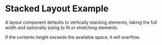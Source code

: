 # Stacked Layout Example

A layout component defaults to vertically stacking elements, taking the full width and optionally sizing to fit or stretching elements.

If the contents height exceeds the available space, it will overflow.
